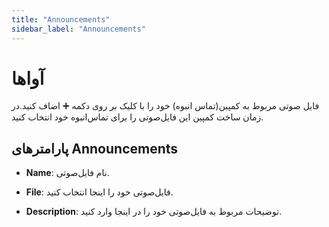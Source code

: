 ```yaml
---
title: "Announcements"
sidebar_label: "Announcements"
---
```


# آواها

فایل صوتی مربوط به کمپین(تماس انبوه) خود را با کلیک بر روی دکمه ➕ اضاف کنید.در زمان ساخت کمپین این فایل‌صوتی را برای تماس‌انبوه خود انتخاب کنید.

## پارامترهای Announcements

- **Name**: نام فایل‌صوتی.

- **File**: فایل‌صوتی خود را اینجا انتخاب کنید.

- **Description**: توضیحات مربوط به فایل‌صوتی خود را در اینجا وارد کنید.
 